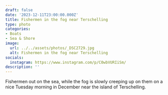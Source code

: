 ```yaml
---
draft: false
date: '2023-12-11T23:00:00.000Z'
title: Fishermen in the fog near Terschelling
type: photo
categories:
- Boats
- Sea & Shore
image:
  url: ../../assets/photos/_DSC2729.jpg
  alt: Fishermen in the fog near Terschelling
socials:
  instagram: https://www.instagram.com/p/C0wbVURIiSm/
description: ''
---
```

Fishermen out on the sea, while the fog is slowly creeping up on them on a nice Tuesday morning in December near the island of Terschelling.
